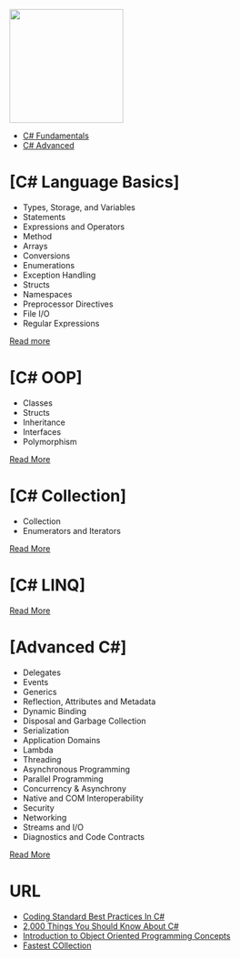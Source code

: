 <a name="README">[<img src="https://s3-us-west-2.amazonaws.com/testdrivenlearningbucket/CSHARP.png" width="200px" height="200px" />](https://github.com/MartinChavez/Learn-CSharp)</a>

* [C# Fundamentals](https://github.com/TelerikAcademy/CSharp-Part-1)
* [C# Advanced](https://github.com/TelerikAcademy/CSharp-Part-2)

# [C# Language Basics]
* Types, Storage, and Variables
* Statements	
* Expressions and Operators
* Method
* Arrays
* Conversions
* Enumerations 
* Exception Handling
* Structs
* Namespaces
* Preprocessor Directives
* File I/O
* Regular Expressions

[Read more](https://github.com/ramyrams/.NETStack/blob/master/CSharp/C%23LanguageBasics.md)

# [C# OOP]
* Classes
* Structs 
* Inheritance 
* Interfaces 
* Polymorphism 

[Read More](https://github.com/ramyrams/.NETStack/blob/master/CSharp/C%23OOP.md)

# [C# Collection]
* Collection
* Enumerators and Iterators

[Read More](https://github.com/ramyrams/.NETStack/blob/master/CSharp/C%23Collections)

# [C# LINQ]
[Read More](https://github.com/ramyrams/.NETStack/blob/master/CSharp/object-oriented-design.md)

# [Advanced C#]
* Delegates
* Events
* Generics
* Reflection, Attributes and Metadata
* Dynamic Binding
* Disposal and Garbage Collection
* Serialization
* Application Domains
* Lambda
* Threading
* Asynchronous Programming
* Parallel Programming
* Concurrency & Asynchrony
* Native and COM Interoperability
* Security
* Networking
* Streams and I/O
* Diagnostics and Code Contracts

[Read More](https://github.com/ramyrams/.NETStack/blob/master/CSharp/AdvancedC%23.md)



# URL
* [Coding Standard Best Practices In C#](http://www.c-sharpcorner.com/article/coding-standard-best-practices-in-c-sharp/)
* [2,000 Things You Should Know About C#](https://csharp.2000things.com/index/)
* [Introduction to Object Oriented Programming Concepts ](http://www.codeproject.com/Articles/22769/Introduction-to-Object-Oriented-Programming-Concep)
* [Fastest COllection](http://cc.davelozinski.com/c-sharp/fastest-collection-for-string-lookups)
